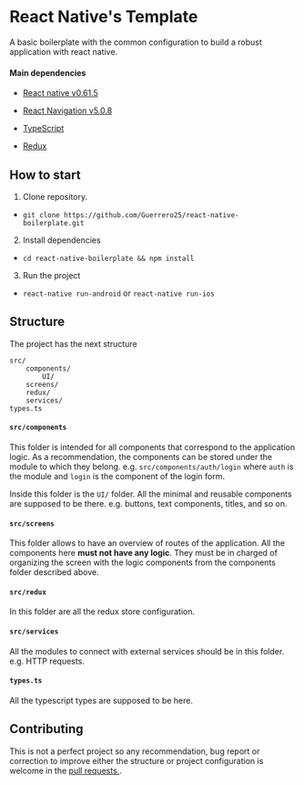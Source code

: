 # React Native's Template

A basic boilerplate with the common configuration to build a robust application with react native.

#### Main dependencies

- [React native v0.61.5](https://reactnative.dev/docs/tutorial)

- [React Navigation v5.0.8](https://reactnavigation.org/docs/en/getting-started.html)

- [TypeScript](https://www.typescriptlang.org/docs/home.html)

- [Redux](https://redux.js.org/)

## How to start

1. Clone repository.

- `git clone https://github.com/Guerrero25/react-native-boilerplate.git`

2. Install dependencies

- `cd react-native-boilerplate && npm install`

3. Run the project

- `react-native run-android` or `react-native run-ios`

## Structure

The project has the next structure

```
src/
	components/
    	UI/
	screens/
	redux/
	services/
types.ts

```

#### `src/components`

This folder is intended for all components that correspond to the application logic. As a recommendation, the components can be stored under the module to which they belong. e.g. `src/components/auth/login` where `auth` is the module and `login` is the component of the login form.

Inside this folder is the `UI/` folder. All the minimal and reusable components are supposed to be there. e.g. buttons, text components, titles, and so on.

#### `src/screens`

This folder allows to have an overview of routes of the application. All the components here **must not have any logic**. They must be in charged of organizing the screen with the logic components from the components folder described above.

#### `src/redux`

In this folder are all the redux store configuration.

#### `src/services`

All the modules to connect with external services should be in this folder. e.g. HTTP requests.

#### `types.ts`

All the typescript types are supposed to be here.

## Contributing

This is not a perfect project so any recommendation, bug report or correction to improve either the structure or project configuration is welcome in the [pull requests.](https://github.com/Guerrero25/react-native-boilerplate/pulls).
